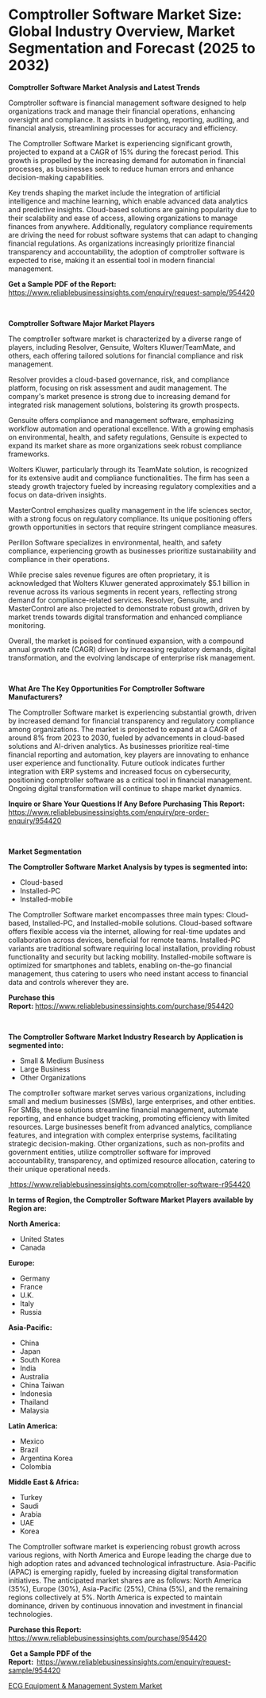 <p><h1>Comptroller Software Market Size: Global Industry Overview, Market Segmentation and Forecast (2025 to 2032)</h1></p><p><strong>Comptroller Software Market Analysis and Latest Trends</strong></p>
<p><p>Comptroller software is financial management software designed to help organizations track and manage their financial operations, enhancing oversight and compliance. It assists in budgeting, reporting, auditing, and financial analysis, streamlining processes for accuracy and efficiency.</p><p>The Comptroller Software Market is experiencing significant growth, projected to expand at a CAGR of 15% during the forecast period. This growth is propelled by the increasing demand for automation in financial processes, as businesses seek to reduce human errors and enhance decision-making capabilities. </p><p>Key trends shaping the market include the integration of artificial intelligence and machine learning, which enable advanced data analytics and predictive insights. Cloud-based solutions are gaining popularity due to their scalability and ease of access, allowing organizations to manage finances from anywhere. Additionally, regulatory compliance requirements are driving the need for robust software systems that can adapt to changing financial regulations. As organizations increasingly prioritize financial transparency and accountability, the adoption of comptroller software is expected to rise, making it an essential tool in modern financial management.</p></p>
<p><strong>Get a Sample PDF of the Report:&nbsp;</strong> <a href="https://www.reliablebusinessinsights.com/enquiry/request-sample/954420?utm_campaign=3080&utm_medium=2&utm_source=Github&utm_content=ia&utm_term=07032025&utm_id=comptroller-software">https://www.reliablebusinessinsights.com/enquiry/request-sample/954420</a></p>
<p>&nbsp;</p>
<p><strong>Comptroller Software Major Market Players</strong></p>
<p><p>The comptroller software market is characterized by a diverse range of players, including Resolver, Gensuite, Wolters Kluwer/TeamMate, and others, each offering tailored solutions for financial compliance and risk management. </p><p>Resolver provides a cloud-based governance, risk, and compliance platform, focusing on risk assessment and audit management. The company's market presence is strong due to increasing demand for integrated risk management solutions, bolstering its growth prospects.</p><p>Gensuite offers compliance and management software, emphasizing workflow automation and operational excellence. With a growing emphasis on environmental, health, and safety regulations, Gensuite is expected to expand its market share as more organizations seek robust compliance frameworks.</p><p>Wolters Kluwer, particularly through its TeamMate solution, is recognized for its extensive audit and compliance functionalities. The firm has seen a steady growth trajectory fueled by increasing regulatory complexities and a focus on data-driven insights.</p><p>MasterControl emphasizes quality management in the life sciences sector, with a strong focus on regulatory compliance. Its unique positioning offers growth opportunities in sectors that require stringent compliance measures.</p><p>Perillon Software specializes in environmental, health, and safety compliance, experiencing growth as businesses prioritize sustainability and compliance in their operations.</p><p>While precise sales revenue figures are often proprietary, it is acknowledged that Wolters Kluwer generated approximately $5.1 billion in revenue across its various segments in recent years, reflecting strong demand for compliance-related services. Resolver, Gensuite, and MasterControl are also projected to demonstrate robust growth, driven by market trends towards digital transformation and enhanced compliance monitoring.</p><p>Overall, the market is poised for continued expansion, with a compound annual growth rate (CAGR) driven by increasing regulatory demands, digital transformation, and the evolving landscape of enterprise risk management.</p></p>
<p>&nbsp;</p>
<p><strong>What Are The Key Opportunities For Comptroller Software Manufacturers?</strong></p>
<p><p>The Comptroller Software market is experiencing substantial growth, driven by increased demand for financial transparency and regulatory compliance among organizations. The market is projected to expand at a CAGR of around 8% from 2023 to 2030, fueled by advancements in cloud-based solutions and AI-driven analytics. As businesses prioritize real-time financial reporting and automation, key players are innovating to enhance user experience and functionality. Future outlook indicates further integration with ERP systems and increased focus on cybersecurity, positioning comptroller software as a critical tool in financial management. Ongoing digital transformation will continue to shape market dynamics.</p></p>
<p><strong>Inquire or Share Your Questions If Any Before Purchasing This Report:</strong> <a href="https://www.reliablebusinessinsights.com/enquiry/pre-order-enquiry/954420?utm_campaign=3080&utm_medium=2&utm_source=Github&utm_content=ia&utm_term=07032025&utm_id=comptroller-software">https://www.reliablebusinessinsights.com/enquiry/pre-order-enquiry/954420</a></p>
<p>&nbsp;</p>
<p><strong>Market Segmentation</strong></p>
<p><strong>The Comptroller Software Market Analysis by types is segmented into:</strong></p>
<p><ul><li>Cloud-based</li><li>Installed-PC</li><li>Installed-mobile</li></ul></p>
<p><p>The Comptroller Software market encompasses three main types: Cloud-based, Installed-PC, and Installed-mobile solutions. Cloud-based software offers flexible access via the internet, allowing for real-time updates and collaboration across devices, beneficial for remote teams. Installed-PC variants are traditional software requiring local installation, providing robust functionality and security but lacking mobility. Installed-mobile software is optimized for smartphones and tablets, enabling on-the-go financial management, thus catering to users who need instant access to financial data and controls wherever they are.</p></p>
<p><strong>Purchase this Report:&nbsp;</strong><a href="https://www.reliablebusinessinsights.com/purchase/954420?utm_campaign=3080&utm_medium=2&utm_source=Github&utm_content=ia&utm_term=07032025&utm_id=comptroller-software">https://www.reliablebusinessinsights.com/purchase/954420</a></p>
<p>&nbsp;</p>
<p><strong>The Comptroller Software Market Industry Research by Application is segmented into:</strong></p>
<p><ul><li>Small & Medium Business</li><li>Large Business</li><li>Other Organizations</li></ul></p>
<p><p>The comptroller software market serves various organizations, including small and medium businesses (SMBs), large enterprises, and other entities. For SMBs, these solutions streamline financial management, automate reporting, and enhance budget tracking, promoting efficiency with limited resources. Large businesses benefit from advanced analytics, compliance features, and integration with complex enterprise systems, facilitating strategic decision-making. Other organizations, such as non-profits and government entities, utilize comptroller software for improved accountability, transparency, and optimized resource allocation, catering to their unique operational needs.</p></p>
<p><a href="https://www.reliablebusinessinsights.com/comptroller-software-r954420?utm_campaign=3080&utm_medium=2&utm_source=Github&utm_content=ia&utm_term=07032025&utm_id=comptroller-software">&nbsp;https://www.reliablebusinessinsights.com/comptroller-software-r954420</a></p>
<p><strong>In terms of Region, the Comptroller Software Market Players available by Region are:</strong></p>
<p>
    <p> <strong> North America: </strong>
        <ul>
            <li>United States</li>
            <li>Canada</li>
        </ul>
        </p> 
    <p> <strong> Europe: </strong>
        <ul>
            <li>Germany</li>
            <li>France</li>
            <li>U.K.</li>
            <li>Italy</li>
            <li>Russia</li>
        </ul>
        </p> 
    <p> <strong> Asia-Pacific: </strong>
        <ul>
            <li>China</li>
            <li>Japan</li>
            <li>South Korea</li>
            <li>India</li>
            <li>Australia</li>
            <li>China Taiwan</li>
            <li>Indonesia</li>
            <li>Thailand</li>
            <li>Malaysia</li>
        </ul>
        </p> 
    <p> <strong> Latin America: </strong>
        <ul>
            <li>Mexico</li>
            <li>Brazil</li>
            <li>Argentina Korea</li>
            <li>Colombia</li>
        </ul>
        </p> 
    <p> <strong> Middle East & Africa: </strong>
        <ul>
            <li>Turkey</li>
            <li>Saudi</li>
            <li>Arabia</li>
            <li>UAE</li>
            <li>Korea</li>
        </ul>
    </p>
    </p>
<p><p>The Comptroller software market is experiencing robust growth across various regions, with North America and Europe leading the charge due to high adoption rates and advanced technological infrastructure. Asia-Pacific (APAC) is emerging rapidly, fueled by increasing digital transformation initiatives. The anticipated market shares are as follows: North America (35%), Europe (30%), Asia-Pacific (25%), China (5%), and the remaining regions collectively at 5%. North America is expected to maintain dominance, driven by continuous innovation and investment in financial technologies.</p></p>
<p><strong>Purchase this Report: </strong><a href="https://www.reliablebusinessinsights.com/purchase/954420?utm_campaign=3080&utm_medium=2&utm_source=Github&utm_content=ia&utm_term=07032025&utm_id=comptroller-software">https://www.reliablebusinessinsights.com/purchase/954420</a></p>
<p>&nbsp;<strong>Get a Sample PDF of the Report:&nbsp;&nbsp;</strong><a href="https://www.reliablebusinessinsights.com/enquiry/request-sample/954420?utm_campaign=3080&utm_medium=2&utm_source=Github&utm_content=ia&utm_term=07032025&utm_id=comptroller-software">https://www.reliablebusinessinsights.com/enquiry/request-sample/954420</a></p>
<p><strong></strong></p>
<p><p><a href="https://github.com/kaddahblejc/Market-Research-Report-List-1/blob/main/ecg-equipment-management-system-market.md?utm_campaign=3080&utm_medium=2&utm_source=Github&utm_content=ia&utm_term=07032025&utm_id=comptroller-software">ECG Equipment & Management System Market</a></p></p>